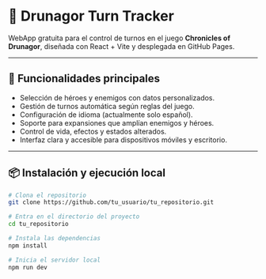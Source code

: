 # 📘 Drunagor Turn Tracker

WebApp gratuita para el control de turnos en el juego **Chronicles of Drunagor**, diseñada con React + Vite y desplegada en GitHub Pages.

---

## 🚀 Funcionalidades principales

- Selección de héroes y enemigos con datos personalizados.
- Gestión de turnos automática según reglas del juego.
- Configuración de idioma (actualmente solo español).
- Soporte para expansiones que amplían enemigos y héroes.
- Control de vida, efectos y estados alterados.
- Interfaz clara y accesible para dispositivos móviles y escritorio.

---

## 📦 Instalación y ejecución local

```bash
# Clona el repositorio
git clone https://github.com/tu_usuario/tu_repositorio.git

# Entra en el directorio del proyecto
cd tu_repositorio

# Instala las dependencias
npm install

# Inicia el servidor local
npm run dev

